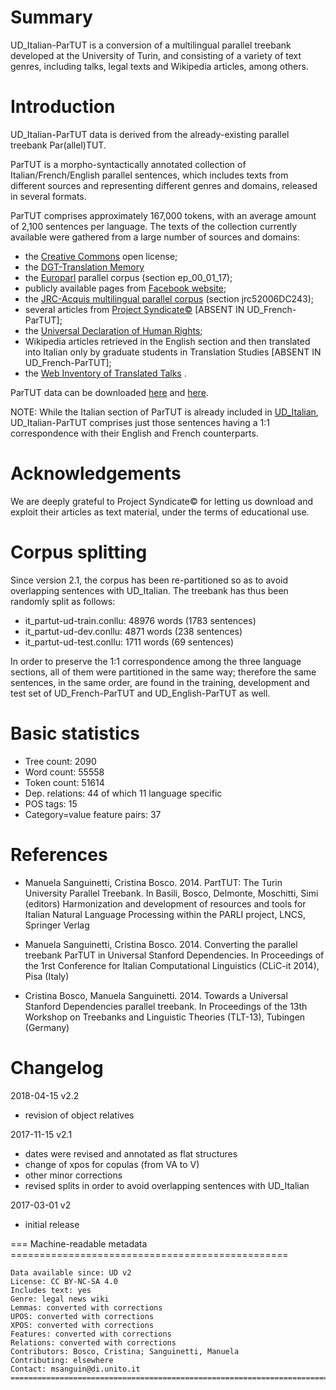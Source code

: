 # Summary

UD_Italian-ParTUT is a conversion of a multilingual parallel treebank developed at the University of Turin, 
 and consisting of a variety of text genres, including talks, legal texts and Wikipedia articles, among others.


# Introduction

UD_Italian-ParTUT data is derived from the already-existing parallel treebank Par(allel)TUT.

ParTUT is a morpho-syntactically annotated collection of Italian/French/English parallel sentences, 
which includes texts from different sources and representing different genres and domains, released in several formats.

ParTUT comprises approximately 167,000 tokens, with an average amount
of 2,100 sentences per language. The texts of the collection currently available were
gathered from a large number of sources and domains:
* the [Creative Commons](http://creativecommons.org/licenses/by-nc-sa/2.0) open license;
* the [DGT-Translation Memory](https://ec.europa.eu/jrc/en/language-technologies/dgt-translation-memory)
* the [Europarl](http://www.statmt.org/europarl/) parallel corpus (section ep_00_01_17);
* publicly available pages from [Facebook website](https://www.facebook.com/help/345121355559712/);
* the [JRC-Acquis multilingual parallel corpus](http://optima.jrc.it/Acquis/index_2.2.html) (section jrc52006DC243);
* several articles from [Project Syndicate©](https://www.project-syndicate.org/) [ABSENT IN UD_French-ParTUT];
* the [Universal Declaration of Human Rights](http://www.ohchr.org/EN/UDHR/Pages/SearchByLang.aspx);
* Wikipedia articles retrieved in the English section and then translated into Italian only by graduate students in Translation  Studies [ABSENT IN UD_French-ParTUT];
* the [Web Inventory of Translated Talks](https://wit3.fbk.eu/mt.php?release=2012-02) .

ParTUT data can be downloaded [here](http://www.di.unito.it/~tutreeb/treebanks.html) and [here](https://github.com/msang/partut-repo).


NOTE: While the Italian section of ParTUT is already included in [UD_Italian](https://github.com/UniversalDependencies/UD_Italian/tree/master), UD_Italian-ParTUT comprises just those sentences having a 1:1 correspondence with their English and French counterparts.

# Acknowledgements
We are deeply grateful to Project Syndicate© for letting us download and exploit their articles as text material, under the terms of educational use. 


# Corpus splitting

Since version 2.1, the corpus has been re-partitioned so as to avoid overlapping sentences with UD_Italian. 
The treebank has thus been randomly split as follows:

* it_partut-ud-train.conllu: 48976 words (1783 sentences)
* it_partut-ud-dev.conllu: 4871 words (238 sentences)
* it_partut-ud-test.conllu: 1711 words (69 sentences)

In order to preserve the 1:1 correspondence among the three language sections, all of them were partitioned in the same way; therefore the same sentences, in the same order,
are found in the training, development and test set of UD_French-ParTUT and UD_English-ParTUT as well.


# Basic statistics

* Tree count:  2090
* Word count:  55558
* Token count: 51614
* Dep. relations: 44 of which 11 language specific
* POS tags: 15
* Category=value feature pairs: 37
		

# References
 
* Manuela Sanguinetti, Cristina Bosco. 2014. PartTUT: The Turin University Parallel Treebank. 
  In Basili, Bosco, Delmonte, Moschitti, Simi (editors) Harmonization and development of resources and tools for Italian Natural Language Processing within the PARLI project, LNCS, Springer Verlag
  
* Manuela Sanguinetti, Cristina Bosco. 2014. Converting the parallel treebank ParTUT in Universal Stanford Dependencies. 
  In Proceedings of the 1rst Conference for Italian Computational Linguistics (CLiC-it 2014), Pisa (Italy)
  
* Cristina Bosco, Manuela Sanguinetti. 2014. Towards a Universal Stanford Dependencies parallel treebank. 
  In Proceedings of the 13th Workshop on Treebanks and Linguistic Theories (TLT-13), Tubingen (Germany)
  
# Changelog
2018-04-15 v2.2
* revision of object relatives
 
2017-11-15 v2.1 		
* dates were revised and annotated as flat structures
* change of xpos for copulas (from VA to V)
* other minor corrections 
* revised splits in order to avoid overlapping sentences with UD_Italian

2017-03-01 v2
* initial release


=== Machine-readable metadata ================================================
```
Data available since: UD v2
License: CC BY-NC-SA 4.0
Includes text: yes
Genre: legal news wiki
Lemmas: converted with corrections
UPOS: converted with corrections
XPOS: converted with corrections
Features: converted with corrections
Relations: converted with corrections
Contributors: Bosco, Cristina; Sanguinetti, Manuela
Contributing: elsewhere
Contact: msanguin@di.unito.it
===============================================================================
```
